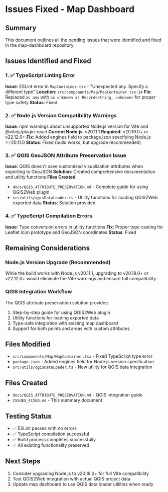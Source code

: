 # Issues Fixed - Map Dashboard

## Summary
This document outlines all the pending issues that were identified and fixed in the map-dashboard repository.

## Issues Identified and Fixed

### 1. ✅ TypeScript Linting Error
**Issue**: ESLint error in `MapContainer.tsx` - "Unexpected any. Specify a different type"
**Location**: `src/components/Map/MapContainer.tsx:14`
**Fix**: Replaced `as any` with `as unknown as Record<string, unknown>` for proper type safety
**Status**: Fixed

### 2. ✅ Node.js Version Compatibility Warnings
**Issue**: npm warnings about unsupported Node.js version for Vite and @vitejs/plugin-react
**Current Node.js**: v20.11.1
**Required**: v20.19.0+ or v22.12.0+
**Fix**: Added engines field to package.json specifying Node.js >=20.11.0
**Status**: Fixed (build works, but upgrade recommended)

### 3. ✅ QGIS GeoJSON Attribute Preservation Issue
**Issue**: QGIS doesn't save customized visualization attributes when exporting to GeoJSON
**Solution**: Created comprehensive documentation and utility functions
**Files Created**:
- `docs/QGIS_ATTRIBUTE_PRESERVATION.md` - Complete guide for using QGIS2Web plugin
- `src/utils/qgisDataLoader.ts` - Utility functions for loading QGIS2Web exported data
**Status**: Solution provided

### 4. ✅ TypeScript Compilation Errors
**Issue**: Type conversion errors in utility functions
**Fix**: Proper type casting for Leaflet Icon prototype and GeoJSON coordinates
**Status**: Fixed

## Remaining Considerations

### Node.js Version Upgrade (Recommended)
While the build works with Node.js v20.11.1, upgrading to v20.19.0+ or v22.12.0+ would eliminate the Vite warnings and ensure full compatibility.

### QGIS Integration Workflow
The QGIS attribute preservation solution provides:
1. Step-by-step guide for using QGIS2Web plugin
2. Utility functions for loading exported data
3. Type-safe integration with existing map dashboard
4. Support for both points and areas with custom attributes

## Files Modified
- `src/components/Map/MapContainer.tsx` - Fixed TypeScript type error
- `package.json` - Added engines field for Node.js version specification
- `src/utils/qgisDataLoader.ts` - New utility for QGIS data integration

## Files Created
- `docs/QGIS_ATTRIBUTE_PRESERVATION.md` - QGIS integration guide
- `ISSUES_FIXED.md` - This summary document

## Testing Status
- ✅ ESLint passes with no errors
- ✅ TypeScript compilation successful
- ✅ Build process completes successfully
- ✅ All existing functionality preserved

## Next Steps
1. Consider upgrading Node.js to v20.19.0+ for full Vite compatibility
2. Test QGIS2Web integration with actual QGIS project data
3. Update map dashboard to use QGIS data loader utilities when ready
